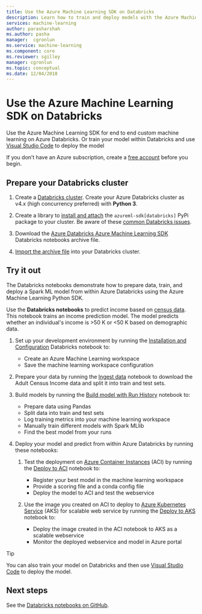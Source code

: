 ```yaml
---
title: Use the Azure Machine Learning SDK on Databricks
description: Learn how to train and deploy models with the Azure Machine Learning SDK on Apache Spark. This article shows an end to end custom machine learning example on Databricks. 
services: machine-learning
author: parasharshah
ms.author: pasha
manager:  cgronlun
ms.service: machine-learning
ms.component: core
ms.reviewer: sgilley
manager: cgronlun
ms.topic: conceptual
ms.date: 12/04/2018
---
```


# Use the Azure Machine Learning SDK on Databricks

Use the Azure Machine Learning SDK for end to end custom machine learning on Azure Databricks. Or train your model within Databricks and use [Visual Studio Code](how-to-vscode-train-deploy.md#deploy-your-service-from-vs-code) to deploy the model

If you don’t have an Azure subscription, create a [free account](https://aka.ms/AMLfree) before you begin.

## Prepare your Databricks cluster

1. Create a [Databricks cluster](https://docs.microsoft.com/azure/azure-databricks/quickstart-create-databricks-workspace-portal). Create your Azure Databricks cluster as v4.x (high concurrency preferred) with **Python 3**. 

1. Create a library to [install and attach](https://docs.databricks.com/user-guide/libraries.html#create-a-library) the `azureml-sdk[databricks]` PyPi package to your cluster. 
    Be aware of these [common Databricks issues](resource-known-issues.md#databricks).
1. Download the [Azure Databricks Azure Machine Learning SDK](https://github.com/Azure/MachineLearningNotebooks/blob/master/databricks/Databricks_AMLSDK_github.dbc) Databricks notebooks archive file.
1.  [Import the archive file](https://docs.azuredatabricks.net/user-guide/notebooks/notebook-manage.html#import-an-archive) into your Databricks cluster.  

 

## Try it out

The Databricks notebooks demonstrate how to prepare data, train, and deploy a Spark ML model from within Azure Databricks using the Azure Machine Learning Python SDK. 

Use the **Databricks notebooks** to predict income based on [census data](https://archive.ics.uci.edu/ml/datasets/adult).  This notebook trains an income prediction model. The model predicts whether an individual's income is >50 K or <50 K based on demographic data.

1. Set up your development environment by running the [Installation and Configuration](https://github.com/Azure/MachineLearningNotebooks/blob/master/databricks/01.Installation_and_Configuration.ipynb) Databricks notebook to:

    * Create an Azure Machine Learning workspace
    * Save the machine learning workspace configuration

2. Prepare your data by running the [Ingest data](https://github.com/Azure/MachineLearningNotebooks/blob/master/databricks/02.Ingest_data.ipynb) notebook to download the Adult Census Income data and split it into train and test sets.

3. Build models by running the [Build model with Run History](https://github.com/Azure/MachineLearningNotebooks/blob/master/databricks/03b.Build_model_runHistory.ipynb) notebook to:

    * Prepare data using Pandas
    * Split data into train and test sets
    * Log training metrics into your machine learning workspace
    * Manually train different models with Spark MLlib
    * Find the best model from your runs

4. Deploy your model and predict from within Azure Databricks by running these notebooks:  

    1. Test the deployment on [Azure Container Instances](https://azure.microsoft.com/services/container-instances/) (ACI) by running the [Deploy to ACI](https://github.com/Azure/MachineLearningNotebooks/blob/master/databricks/04.Deploy_to_ACI.ipynb) notebook to:

        * Register your best model in the machine learning workspace
        * Provide a scoring file and a conda config file
        * Deploy the model to ACI and test the webservice

    1. Use the image you created on ACI to deploy to [Azure Kubernetes Service](https://azure.microsoft.com/services/kubernetes-service/) (AKS) for scalable web service by running the [Deploy to AKS](https://github.com/Azure/MachineLearningNotebooks/blob/master/databricks/04.Deploy_to_AKS_existingImage.ipynb) notebook to:

        * Deploy the image created in the ACI notebook to AKS as a scalable webservice
        * Monitor the deployed webservice and model in Azure portal

>[!TIP]
> You can also train your model on Databricks and then use [Visual Studio Code](how-to-vscode-train-deploy.md#deploy-your-service-from-vs-code) to deploy the model.

## Next steps

See the [Databricks notebooks on GitHub](https://github.com/Azure/MachineLearningNotebooks/tree/master/databricks).
